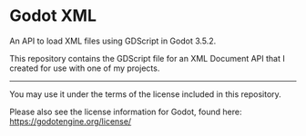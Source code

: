 # Godot XML
An API to load XML files using GDScript in Godot 3.5.2.

This repository contains the GDScript file for an XML Document API that I created for use with one of my projects.

__________________________________________________________________________
You may use it under the terms of the license included in this repository.

Please also see the license information for Godot, found here: https://godotengine.org/license/
